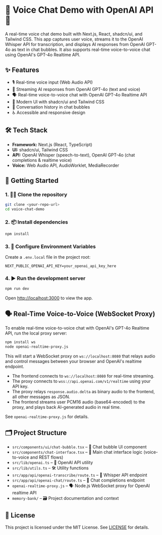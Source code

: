# 🎤 Voice Chat Demo with OpenAI API 🤖

A real-time voice chat demo built with Next.js, React, shadcn/ui, and Tailwind CSS. This app captures user voice, streams it to the OpenAI Whisper API for transcription, and displays AI responses from OpenAI GPT-4o as text in chat bubbles. It also supports real-time voice-to-voice chat using OpenAI's GPT-4o Realtime API.

## ✨ Features
- 🎙️ Real-time voice input (Web Audio API)
- 🔄 Streaming AI responses from OpenAI GPT-4o (text and voice)
- 🗣️ Real-time voice-to-voice chat with OpenAI GPT-4o Realtime API
- 💎 Modern UI with shadcn/ui and Tailwind CSS
- 💬 Conversation history in chat bubbles
- ♿ Accessible and responsive design

## 🛠️ Tech Stack
- **Framework:** Next.js (React, TypeScript)
- **UI:** shadcn/ui, Tailwind CSS
- **API:** OpenAI Whisper (speech-to-text), OpenAI GPT-4o (chat completions & realtime voice)
- **Voice:** Web Audio API, AudioWorklet, MediaRecorder

## 🚀 Getting Started

### 1. 🧑‍💻 Clone the repository
```bash
git clone <your-repo-url>
cd voice-chat-demo
```

### 2. 📦 Install dependencies
```bash
npm install
```

### 3. 🔑 Configure Environment Variables
Create a `.env.local` file in the project root:
```
NEXT_PUBLIC_OPENAI_API_KEY=your_openai_api_key_here
```

### 4. ▶️ Run the development server
```bash
npm run dev
```

Open [http://localhost:3000](http://localhost:3000) to view the app.

## 🗣️ Real-Time Voice-to-Voice (WebSocket Proxy)

To enable real-time voice-to-voice chat with OpenAI's GPT-4o Realtime API, run the local proxy server:

```bash
npm install ws
node openai-realtime-proxy.js
```

This will start a WebSocket proxy on `ws://localhost:8080` that relays audio and control messages between your browser and OpenAI's realtime endpoint.

- The frontend connects to `ws://localhost:8080` for real-time streaming.
- The proxy connects to `wss://api.openai.com/v1/realtime` using your API key.
- The proxy relays `response.audio.delta` as binary audio to the frontend, all other messages as JSON.
- The frontend streams user PCM16 audio (base64-encoded) to the proxy, and plays back AI-generated audio in real time.

See `openai-realtime-proxy.js` for details.

## 🗂️ Project Structure
- `src/components/ui/chat-bubble.tsx` – 💬 Chat bubble UI component
- `src/components/chat-interface.tsx` – 🧠 Main chat interface logic (voice-to-voice and REST flows)
- `src/lib/openai.ts` – 🔗 OpenAI API utility
- `src/lib/utils.ts` – 🛠️ Utility functions
- `src/app/api/openai-transcribe/route.ts` – 🎤 Whisper API endpoint
- `src/app/api/openai-chat/route.ts` – 🤖 Chat completions endpoint
- `openai-realtime-proxy.js` – 🗣️ Node.js WebSocket proxy for OpenAI realtime API
- `memory-bank/` – 🗃️ Project documentation and context

## 📄 License
This project is licensed under the MIT License. See [LICENSE](./LICENSE) for details.
